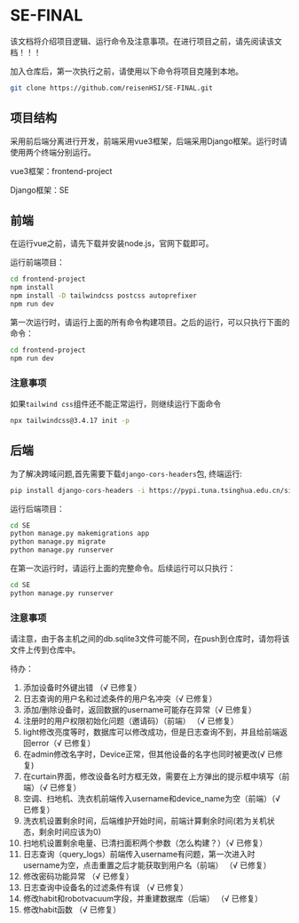 # SE-FINAL

该文档将介绍项目逻辑、运行命令及注意事项。在进行项目之前，请先阅读该文档！！！

加入仓库后，第一次执行之前，请使用以下命令将项目克隆到本地。
```bash
git clone https://github.com/reisenHSI/SE-FINAL.git
```

## 项目结构
采用前后端分离进行开发，前端采用vue3框架，后端采用Django框架。运行时请使用两个终端分别运行。

vue3框架：frontend-project

Django框架：SE

## 前端

在运行vue之前，请先下载并安装node.js，官网下载即可。

运行前端项目：
```bash
cd frontend-project
npm install
npm install -D tailwindcss postcss autoprefixer
npm run dev
```
第一次运行时，请运行上面的所有命令构建项目。之后的运行，可以只执行下面的命令：
```bash
cd frontend-project
npm run dev
```

### 注意事项
如果`tailwind css`组件还不能正常运行，则继续运行下面命令
```bash
npx tailwindcss@3.4.17 init -p
```

## 后端

为了解决跨域问题,首先需要下载`django-cors-headers`包, 终端运行: 
```bash
pip install django-cors-headers -i https://pypi.tuna.tsinghua.edu.cn/simple
```

运行后端项目：
```bash
cd SE
python manage.py makemigrations app
python manage.py migrate
python manage.py runserver
```

在第一次运行时，请运行上面的完整命令。后续运行可以只执行：
```bash
cd SE
python manage.py runserver
```

### 注意事项
请注意，由于各主机之间的db.sqlite3文件可能不同，在push到仓库时，请勿将该文件上传到仓库中。




待办：
1. 添加设备时外键出错 （√ 已修复）
2. 日志查询的用户名和过滤条件的用户名冲突（√ 已修复）
3. 添加/删除设备时，返回数据的username可能存在异常（√ 已修复）
3. 注册时的用户权限初始化问题（邀请码）（前端） （√ 已修复）
4. light修改亮度等时，数据库可以修改成功，但是日志查询不到，并且给前端返回error（√ 已修复）
5. 在admin修改名字时，Device正常，但其他设备的名字也同时被更改(√ 已修复)
6. 在curtain界面，修改设备名时方框无效，需要在上方弹出的提示框中填写（前端）（√ 已修复）
7. 空调、扫地机、洗衣机前端传入username和device_name为空（前端）（√ 已修复）
8. 洗衣机设置剩余时间，后端维护开始时间，前端计算剩余时间(若为关机状态，剩余时间应该为0)
9. 扫地机设置剩余电量、已清扫面积两个参数（怎么构建？）（√ 已修复）
10. 日志查询（query_logs）前端传入username有问题，第一次进入时username为空，点击重置之后才能获取到用户名（前端） （√ 已修复）
11. 修改密码功能异常 （√ 已修复）
12. 日志查询中设备名的过滤条件有误 （√ 已修复）
13. 修改habit和robotvacuum字段，并重建数据库（后端） （√ 已修复）
14. 修改habit函数 （√ 已修复）